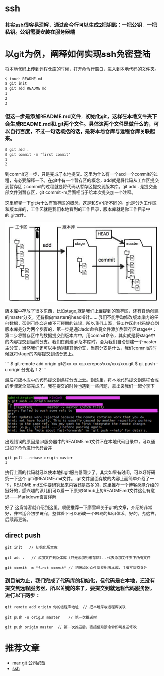 # ssh

### 其实ssh很容易理解，通过命令行可以生成2把钥匙：一把公钥，一把私钥。公钥需要安装在服务器端

# 以git为例，阐释如何实现ssh免密登陆
将本地代码上传到远程仓库的时候，打开命令行窗口，进入到本地代码的文件夹。
```
$ touch README.md
$ git init
$ git add README.md
1
2
3
```
### 但这一步是添加README.md文件，初始化git，这样在本地文件夹下会生成README.md和.git两个文件。具体这两个文件是做什么的，可以自行百度，不过一句话概括的话，是将本地仓库与远程仓库关联起来。
```
$ git add .
$ git commit -m "first commit"
1
2
``` 

<p>到commit这一步，只是完成了本地提交。这里为什么有一个add一个commit的过程，有必要解释一下。在git中有一个暂存区的概念，add就是将代码从工作区提交到暂存区；commit的过程就是将代码从暂存区提交到版本库。git add . 是提交全部文件到暂存区，git commit -m后面相当于给本次提交加一个注释。</p> 
<p>这里解释一下git为什么有暂存区的概念，这是和SVN所不同的。git是分为工作区和版本库的，工作区就是我们本地看到的工作目录，版本库就是你工作目录中的.git文件。</p>

<img src="imgs/1.png">

<p>版本库中存放了很多东西，比如stage,就是我们上面提到的暂存区，还有自动创建的master分支，还有指向master的head指针…….我们不能手动修改版本库内的任何数据，否则可能会造成不可预期的错误。所以我们上面，将工作区的代码提交到版本库是分为两个步骤的，第一步是通过add命令将文件添加到暂存区stage中；第二步将暂存区中的数据提交到版本库中，用commit命令，其实就是将stage中的内容提交到当前分支。我们在创建git版本库时，会为我们自动创建一个master主分支，当然我们还可以手动创建其他分支，当前分支是什么，我们commit的时候就将stage的内容提交到该分支上。</p>
```
$ git remote add origin git@xx.xx.xx.xx:repos/xxx/xxx/xxx.git
$ git push -u origin 分支名
1
2
```

<p>最后将版本库中的代码提交到远程分支上去。到这里，将本地代码提交到远程仓库的步骤就全部完成了。我在提交的时候也遇到一些问题，拿出来我们一起分享下 </p>

<img src="imgs/2.png">


<p>出现错误的原因是git服务器中的README.md文件不在本地代码目录中，可以通过如下命令进行代码合并</p>

```
git pull --rebase origin master
1
```

<p>执行上面的代码就可以使本地和git服务器同步了。其实如果有时间，可以好好研究一下这个.git和README.md文件。.git文件里面存放的内容上面简单介绍了一下，README.md文件要研究起来内容还是蛮多的，这里推荐一个博客感觉介绍的挺好的，感兴趣的源儿们可以看一下原来Github上的README.md文件这么有意思——Markdown语言详解 </p>
<p>好了 这篇博客就介绍到这里，顺便推荐一下廖雪峰关于git的文章，介绍的非常好，非常适合初学研究，整体看下可以形成一个宏观的知识体系。好的，先这样，后续再更新。</p>

## direct push
```
git init   // 初始化版本库

git add .   // 添加文件到版本库（只是添加到缓存区），.代表添加文件夹下所有文件 

git commit -m "first commit" // 把添加的文件提交到版本库，并填写提交备注

```
### 到目前为止，我们完成了代码库的初始化，但代码是在本地，还没有提交到远程服务器，所以关键的来了，要提交到就远程代码服务器，进行以下两步：
```
git remote add origin 你的远程库地址  // 把本地库与远程库关联

git push -u origin master    // 第一次推送时

git push origin master  // 第一次推送后，直接使用该命令即可推送修改

```

# 推荐文章
- [mac git 公司必备](http://www.jianshu.com/p/f848cf9c0b39)
- [ssh](https://www.cnblogs.com/Mrs-cc/p/4699611.html)

